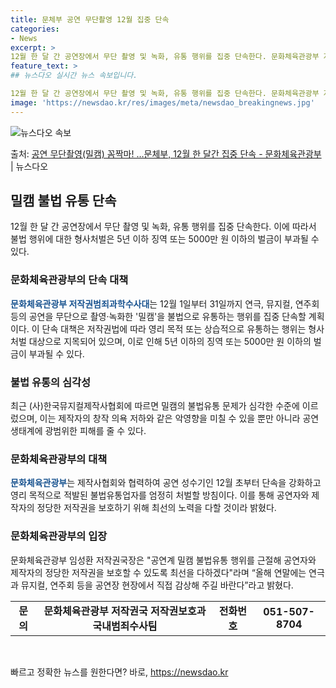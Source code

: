 ```yaml
---
title: 문체부 공연 무단촬영 12월 집중 단속
categories:
- News
excerpt: >
12월 한 달 간 공연장에서 무단 촬영 및 녹화, 유통 행위를 집중 단속한다. 문화체육관광부 저작권범죄과학수…
feature_text: >
## 뉴스다오 실시간 뉴스 속보입니다.

12월 한 달 간 공연장에서 무단 촬영 및 녹화, 유통 행위를 집중 단속한다. 문화체육관광부 저작권범죄과학수…
image: 'https://newsdao.kr/res/images/meta/newsdao_breakingnews.jpg'
---
```


![뉴스다오 속보](https://newsdao.kr/res/images/meta/newsdao_breakingnews.jpg)

<p>출처: <a href="https://newsdao.kr/2711" rel="dofollow">공연 무단촬영(밀캠) 꼼짝마! …문체부, 12월 한 달간 집중 단속 - 문화체육관광부</a> | 뉴스다오</p>

<h2 data-ke-size="size26">밀캠 불법 유통 단속</h2>
<p data-ke-size="size16">12월 한 달 간 공연장에서 무단 촬영 및 녹화, 유통 행위를 집중 단속한다. 이에 따라서 불법 행위에 대한 형사처벌은 5년 이하 징역 또는 5000만 원 이하의 벌금이 부과될 수 있다. </p>

<h3>문화체육관광부의 단속 대책</h3>
<p data-ke-size="size16"><b><span style="color: #1a5490;">문화체육관광부 저작권범죄과학수사대</span></b>는 12월 1일부터 31일까지 연극, 뮤지컬, 연주회 등의 공연을 무단으로 촬영·녹화한 '밀캠'을 불법으로 유통하는 행위를 집중 단속할 계획이다. 이 단속 대책은 저작권법에 따라 영리 목적 또는 상습적으로 유통하는 행위는 형사처벌 대상으로 지목되어 있으며, 이로 인해 5년 이하의 징역 또는 5000만 원 이하의 벌금이 부과될 수 있다. </p>

<h3>불법 유통의 심각성</h3>
<p data-ke-size="size16">최근 (사)한국뮤지컬제작사협회에 따르면 밀캠의 불법유통 문제가 심각한 수준에 이르렀으며, 이는 제작자의 창작 의욕 저하와 같은 악영향을 미칠 수 있을 뿐만 아니라 공연 생태계에 광범위한 피해를 줄 수 있다. </p>

<h3>문화체육관광부의 대책</h3>
<p data-ke-size="size16"><b><span style="color: #1a5490;">문화체육관광부</span></b>는 제작사협회와 협력하여 공연 성수기인 12월 초부터 단속을 강화하고 영리 목적으로 적발된 불법유통업자를 엄정히 처벌할 방침이다. 이를 통해 공연자와 제작자의 정당한 저작권을 보호하기 위해 최선의 노력을 다할 것이라 밝혔다. </p>

<h3>문화체육관광부의 입장</h3>
<p data-ke-size="size16">문화체육관광부 임성환 저작권국장은 "공연계 밀캠 불법유통 행위를 근절해 공연자와 제작자의 정당한 저작권을 보호할 수 있도록 최선을 다하겠다"라며 “올해 연말에는 연극과 뮤지컬, 연주회 등을 공연장 현장에서 직접 감상해 주길 바란다”라고 밝혔다. </p>

<table>
	<tr>
		<td style="text-align: center; height: 17px;"><b>문의</b></td>
		<td style="text-align: center; height: 17px;"><b>문화체육관광부 저작권국 저작권보호과 국내범죄수사팀</b></td>
		<td style="text-align: center; height: 17px;"><b>전화번호</b></td>
		<td style="text-align: center; height: 17px;"><b>051-507-8704</b></td>
	</tr>
</table>

<p data-ke-size="size16">&nbsp;</p> 

빠르고 정확한 뉴스를 원한다면? 바로, <a href="https://newsdao.kr" rel="dofollow">https://newsdao.kr</a>


    
